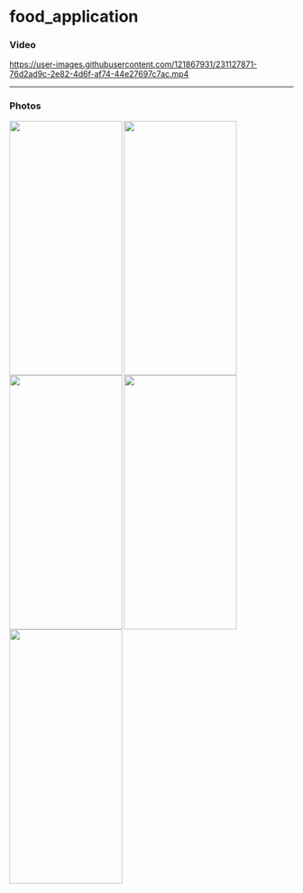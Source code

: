 # food_application


### Video

https://user-images.githubusercontent.com/121867931/231127871-76d2ad9c-2e82-4d6f-af74-44e27697c7ac.mp4

---

### Photos

<img align='left' src="https://user-images.githubusercontent.com/121867931/231127926-3a397f7d-ef31-4040-bdb4-1e824feaccb0.jpg" width="200" height="450">
<img src="https://user-images.githubusercontent.com/121867931/231127946-ad9ea257-78e7-410d-83ba-cd4aafbf8707.jpg" width="200" height="450">


<img align='left' src="https://user-images.githubusercontent.com/121867931/231128108-26bdbe13-a7a7-46c7-b465-86f2520cd1eb.jpg" width="200" height="450">
<img src="https://user-images.githubusercontent.com/121867931/231128125-23570a6e-26d4-442f-8a1a-b9793c97ec33.jpg" width="200" height="450">

<img align='left' src="https://user-images.githubusercontent.com/121867931/231128133-50d827d0-f129-4df0-a5cb-51278380f4a8.jpg" width="200" height="450">
